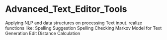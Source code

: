# Advanced_Text_Editor_Tools
Applying NLP and data structures on processing Text input.
realize functions like:
Spelling Suggestion
Spelling Checking
Markov Model for Text Generation
Edit Distance Calculation
